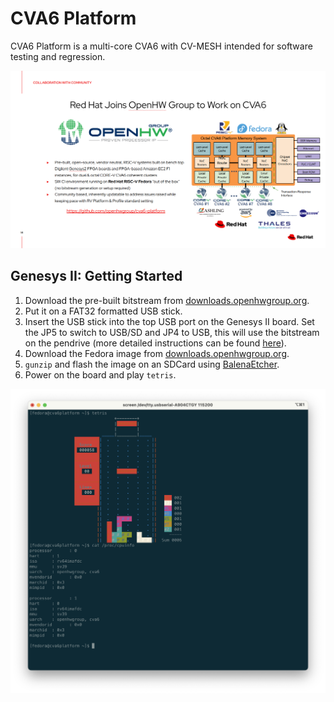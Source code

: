 # CVA6 Platform

CVA6 Platform is a multi-core CVA6 with CV-MESH intended for software testing and regression.

![CVA6 Platform](static/redhat_openhwgroup.png)


## Genesys II: Getting Started

1. Download the pre-built bitstream from [downloads.openhwgroup.org](https://s3.eu-west-1.amazonaws.com/downloads.openhwgroup.org/cva6/20231104-4-uboot-g2-2c.bit).
2. Put it on a FAT32 formatted USB stick.
3. Insert the USB stick into the top USB port on the Genesys II board. Set the JP5 to switch to USB/SD and JP4 to USB, this will use the bitstream on the pendrive (more detailed instructions can be found [here](https://digilent.com/reference/programmable-logic/genesys-2/reference-manual#usb_host_and_micro_sd_programming)).
4. Download the Fedora image from [downloads.openhwgroup.org](https://s3.eu-west-1.amazonaws.com/downloads.openhwgroup.org/cva6/summit_fedora_20231104_2.img.gz).
5. `gunzip` and flash the image on an SDCard using [BalenaEtcher](https://etcher.balena.io/).
6. Power on the board and play `tetris`.

![CVA6 Platform](static/tetris.png)


